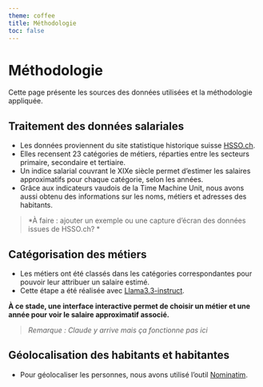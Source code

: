 ```yaml
---
theme: coffee
title: Méthodologie
toc: false
---
```



# Méthodologie

Cette page présente les sources des données utilisées et la méthodologie appliquée.

## Traitement des données salariales

- Les données proviennent du site statistique historique suisse [HSSO.ch](https://hsso.ch/).
- Elles recensent 23 catégories de métiers, réparties entre les secteurs primaire, secondaire et tertiaire.
- Un indice salarial couvrant le XIXe siècle permet d’estimer les salaires approximatifs pour chaque catégorie, selon les années.
- Grâce aux indicateurs vaudois de la Time Machine Unit, nous avons aussi obtenu des informations sur les noms, métiers et adresses des habitants.

> *À faire : ajouter un exemple ou une capture d’écran des données issues de HSSO.ch? *

## Catégorisation des métiers

- Les métiers ont été classés dans les catégories correspondantes pour pouvoir leur attribuer un salaire estimé.
- Cette étape a été réalisée avec [Llama3.3-instruct](https://huggingface.co/meta-llama/Llama-3.3-70B-Instruct).

**À ce stade, une interface interactive permet de choisir un métier et une année pour voir le salaire approximatif associé.**

> *Remarque : Claude y arrive mais ça fonctionne pas ici*

## Géolocalisation des habitants et habitantes

- Pour géolocaliser les personnes, nous avons utilisé l’outil [Nominatim](https://nominatim.org/).
